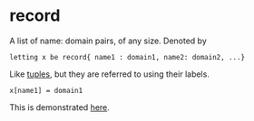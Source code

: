 # record

A list of name: domain pairs, of any size.
Denoted by
```
letting x be record{ name1 : domain1, name2: domain2, ...}
```

Like [tuples](https://github.com/conjure-cp/conjure/blob/main/docs/bits/keyword/L_tuple.md), but they are referred to using their labels.

```
x[name1] = domain1
```

This is demonstrated [here](...).
